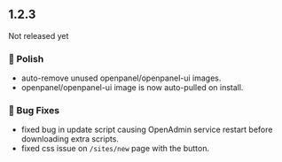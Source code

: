 ## 1.2.3

Not released yet


### 💅 Polish
- auto-remove unused openpanel/openpanel-ui images.
- openpanel/openpanel-ui image is now auto-pulled on install.

### 🐛 Bug Fixes
- fixed bug in update script causing OpenAdmin service restart before downloading extra scripts.
- fixed css issue on `/sites/new` page with the button.

  


